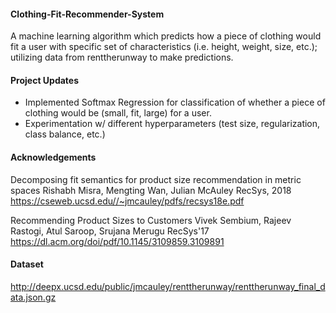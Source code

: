 #### Clothing-Fit-Recommender-System ####
A machine learning algorithm which predicts how a piece of clothing would fit a user with specific set of characteristics (i.e. height, weight, size, etc.); utilizing data from renttherunway to make predictions.

#### Project Updates ####
- Implemented Softmax Regression for classification of whether a piece of clothing would be (small, fit, large) for a user.
- Experimentation w/ different hyperparameters (test size, regularization, class balance, etc.)

#### Acknowledgements ####
Decomposing fit semantics for product size recommendation in metric spaces 
Rishabh Misra, Mengting Wan, Julian McAuley 
RecSys, 2018 
https://cseweb.ucsd.edu//~jmcauley/pdfs/recsys18e.pdf 

Recommending Product Sizes to Customers 
Vivek Sembium, Rajeev Rastogi, Atul Saroop, Srujana Merugu 
RecSys'17 
https://dl.acm.org/doi/pdf/10.1145/3109859.3109891

#### Dataset ####
http://deepx.ucsd.edu/public/jmcauley/renttherunway/renttherunway_final_data.json.gz
